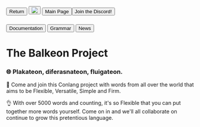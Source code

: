 <button class="button-82-pushable" role="button" onclick="history.back()">
 <span class="button-82-shadow"></span>
 <span class="button-82-edge"></span>
 <span class="button-82-front text">
 Return
 </span> </button> <button class="button-17" role="button" onclick="langRedirect('es')"><img src="https://img.icons8.com/?size =35&id=95094&format=png&color=000000"/></button>


<button class="button-82-pushable" role="button" onclick="location.href='../index'">
 <span class="button-82-shadow"></span>
 <span class="button-82-edge"></span>
 <span class="button-82-front text">
 Main Page
 </span>

<button class="button-82-pushable" role="button" onclick="location.href='https://discord.gg/8NPsyq7rp7'">
 <span class="button-82-shadow"></span>
 <span class="button-82-edge"></span>
 <span class="button-82-front text">
 Join the Discord!
 </span> </button>

<!-- Link to the external JavaScript file -->

<!--<script src="redirect.js"></script>-->

### <button class="button-16" role="button" onclick="location.href='./docs/index'">Documentation</button> <button class="button-16" role=" button" onclick="location.href='./grammar/index'">Grammar</button> <button class="button-16" role="button" onclick="location.href='./news/index'">News</button>

# The Balkeon Project

### 🌐 Plakateon, diferasnateon, fluigateon.

🎉 Come and join this Conlang project with words from all over the world that aims to be Flexible, Versatile, Simple and Firm.

👌 With over 5000 words and counting, it's so Flexible that you can put together more words yourself. Come on in and we'll all collaborate on continue to grow this pretentious language.
